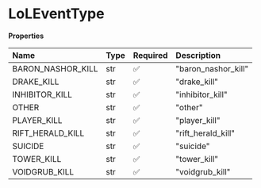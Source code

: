 # LoLEventType

**Properties**

| Name              | Type | Required | Description         |
| :---------------- | :--- | :------- | :------------------ |
| BARON_NASHOR_KILL | str  | ✅       | "baron_nashor_kill" |
| DRAKE_KILL        | str  | ✅       | "drake_kill"        |
| INHIBITOR_KILL    | str  | ✅       | "inhibitor_kill"    |
| OTHER             | str  | ✅       | "other"             |
| PLAYER_KILL       | str  | ✅       | "player_kill"       |
| RIFT_HERALD_KILL  | str  | ✅       | "rift_herald_kill"  |
| SUICIDE           | str  | ✅       | "suicide"           |
| TOWER_KILL        | str  | ✅       | "tower_kill"        |
| VOIDGRUB_KILL     | str  | ✅       | "voidgrub_kill"     |
